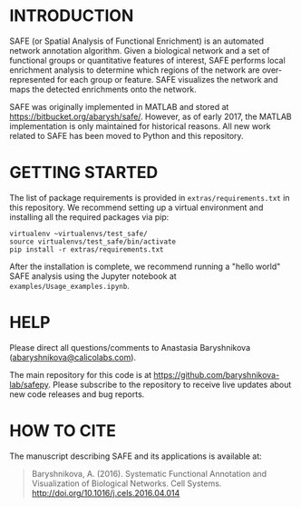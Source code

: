 INTRODUCTION
============

SAFE (or Spatial Analysis of Functional Enrichment) is an automated network annotation algorithm. Given a biological network and a set of functional groups or quantitative features of interest, SAFE performs local enrichment analysis to determine which regions of the network are over-represented for each group or feature. SAFE visualizes the network and maps the detected enrichments onto the network.

SAFE was originally implemented in MATLAB and stored at  <https://bitbucket.org/abarysh/safe/>. However, as of early 2017, the MATLAB implementation is only maintained for historical reasons. All new work related to SAFE has been moved to Python and this repository. 

GETTING STARTED
===============

The list of package requirements is provided in `extras/requirements.txt` in this repository. We recommend setting up a virtual environment and installing all the required packages via pip:
```
virtualenv ~virtualenvs/test_safe/
source virtualenvs/test_safe/bin/activate
pip install -r extras/requirements.txt
```
After the installation is complete, we recommend running a "hello world" SAFE analysis using the Jupyter notebook at `examples/Usage_examples.ipynb`.

HELP
====

Please direct all questions/comments to Anastasia Baryshnikova (<abaryshnikova@calicolabs.com>).

The main repository for this code is at <https://github.com/baryshnikova-lab/safepy>. Please subscribe to the repository to receive live updates about new code releases and bug reports.


HOW TO CITE
==========

The manuscript describing SAFE and its applications is available at:

> Baryshnikova, A. (2016). Systematic Functional Annotation and Visualization of Biological Networks. Cell Systems. <http://doi.org/10.1016/j.cels.2016.04.014>
